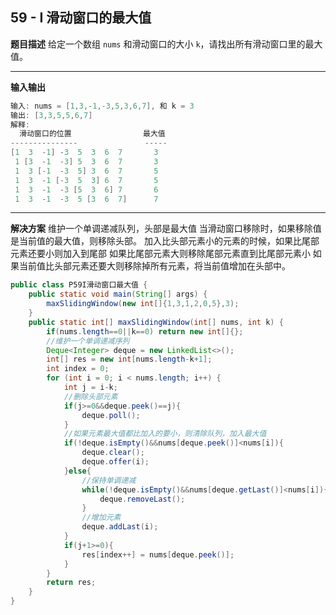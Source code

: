 ## 59 - I 滑动窗口的最大值
**题目描述**
给定一个数组 `nums` 和滑动窗口的大小 `k`，请找出所有滑动窗口里的最大值。

---
**输入输出**
```java
输入: nums = [1,3,-1,-3,5,3,6,7], 和 k = 3
输出: [3,3,5,5,6,7] 
解释: 
  滑动窗口的位置                最大值
---------------               -----
[1  3  -1] -3  5  3  6  7       3
 1 [3  -1  -3] 5  3  6  7       3
 1  3 [-1  -3  5] 3  6  7       5
 1  3  -1 [-3  5  3] 6  7       5
 1  3  -1  -3 [5  3  6] 7       6
 1  3  -1  -3  5 [3  6  7]      7
 ```

---
**解决方案**
维护一个单调递减队列，头部是最大值
当滑动窗口移除时，如果移除值是当前值的最大值，则移除头部。
加入比头部元素小的元素的时候，如果比尾部元素还要小则加入到尾部
如果比尾部元素大则移除尾部元素直到比尾部元素小
如果当前值比头部元素还要大则移除掉所有元素，将当前值增加在头部中。
```java
public class P59I滑动窗口最大值 {
    public static void main(String[] args) {
        maxSlidingWindow(new int[]{1,3,1,2,0,5},3);
    }
    public static int[] maxSlidingWindow(int[] nums, int k) {
        if(nums.length==0||k==0) return new int[]{};
        //维护一个单调递减序列
        Deque<Integer> deque = new LinkedList<>();
        int[] res = new int[nums.length-k+1];
        int index = 0;
        for (int i = 0; i < nums.length; i++) {
            int j = i-k;
            //删除头部元素
            if(j>=0&&deque.peek()==j){
                deque.poll();
            }
            //如果元素最大值都比加入的要小，则清除队列，加入最大值
            if(!deque.isEmpty()&&nums[deque.peek()]<nums[i]){
                deque.clear();
                deque.offer(i);
            }else{
                //保持单调递减
                while(!deque.isEmpty()&&nums[deque.getLast()]<nums[i]){
                    deque.removeLast();
                }
                //增加元素
                deque.addLast(i);
            }
            if(j+1>=0){
                res[index++] = nums[deque.peek()];
            }
        }
        return res;
    }
}
```



